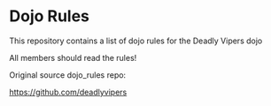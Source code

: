 Dojo Rules
==========

This repository contains a list of dojo rules for the Deadly Vipers dojo

All members should read the rules!

Original source dojo_rules repo:

  https://github.com/deadlyvipers
